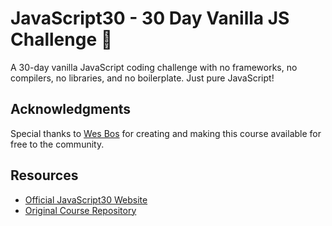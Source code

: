 # JavaScript30 - 30 Day Vanilla JS Challenge 🚀

A 30-day vanilla JavaScript coding challenge with no frameworks, no compilers, no libraries, and no boilerplate. Just pure JavaScript!

## Acknowledgments

Special thanks to [Wes Bos](https://github.com/wesbos) for creating and making this course available for free to the community.

## Resources

- [Official JavaScript30 Website](https://javascript30.com/)
- [Original Course Repository](https://github.com/wesbos/JavaScript30)